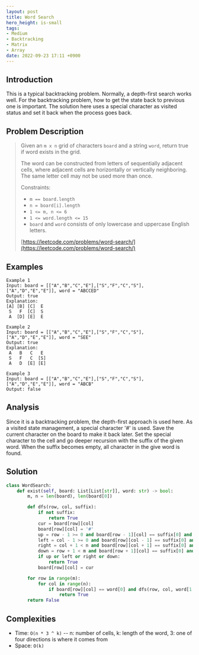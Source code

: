 ```yaml
---
layout: post
title: Word Search
hero_height: is-small
tags:
- Medium
- Backtracking
- Matrix
- Array
date: 2022-09-23 17:11 +0900
---
```

## Introduction
This is a typical backtracking problem. Normally, a depth-first search works well.
For the backtracking problem, how to get the state back to previous one is important.
The solution here uses a special character as visited status and set it back when the process goes back.

## Problem Description
> Given an `m x n` grid of characters `board` and a string `word`, return true if word exists in the grid.
>
> The word can be constructed from letters of sequentially adjacent cells, where adjacent cells are
> horizontally or vertically neighboring. The same letter cell may not be used more than once.
>
> Constraints:
> - `m == board.length`
> - `n = board[i].length`
> - `1 <= m, n <= 6`
> - `1 <= word.length <= 15`
> - `board` and `word` consists of only lowercase and uppercase English letters.
>
> [https://leetcode.com/problems/word-search/](https://leetcode.com/problems/word-search/)

## Examples
```
Example 1
Input: board = [["A","B","C","E"],["S","F","C","S"],["A","D","E","E"]], word = "ABCCED"
Output: true
Explanation:
[A] [B] [C]  E
 S   F  [C]  S
 A  [D] [E]  E
```

```
Example 2
Input: board = [["A","B","C","E"],["S","F","C","S"],["A","D","E","E"]], word = "SEE"
Output: true
Explanation:
 A   B   C   E
 S   F   C  [S]
 A   D  [E] [E]
```

```
Example 3
Input: board = [["A","B","C","E"],["S","F","C","S"],["A","D","E","E"]], word = "ABCB"
Output: false
```

## Analysis
Since it is a backtracking problem, the depth-first approach is used here.
As a visited state management, a special character '#' is used. 
Save the current character on the board to make it back later.
Set the special character to the cell and go deeper recursion with the suffix of the given word.
When the suffix becomes empty, all character in the give word is found.

## Solution
```python
class WordSearch:
    def exist(self, board: List[List[str]], word: str) -> bool:
        m, n = len(board), len(board[0])

        def dfs(row, col, suffix):
            if not suffix:
                return True
            cur = board[row][col]
            board[row][col] = '#'
            up = row - 1 >= 0 and board[row - 1][col] == suffix[0] and dfs(row - 1, col, suffix[1:])
            left = col - 1 >= 0 and board[row][col - 1] == suffix[0] and dfs(row, col - 1, suffix[1:])
            right = col + 1 < n and board[row][col + 1] == suffix[0] and dfs(row, col + 1, suffix[1:])
            down = row + 1 < m and board[row + 1][col] == suffix[0] and dfs(row + 1, col, suffix[1:])
            if up or left or right or down:
                return True
            board[row][col] = cur

        for row in range(m):
            for col in range(n):
                if board[row][col] == word[0] and dfs(row, col, word[1:]):
                    return True
        return False
```

## Complexities
- Time: `O(n * 3 ^ k)` -- n: number of cells, k: length of the word, 3: one of four directions is where it comes from
- Space: `O(k)`
